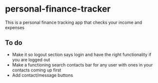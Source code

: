 # personal-finance-tracker
This is a personal finance tracking app that checks your income and expenses

## To do
- Make it so logout section says login and have the right functionality if you are logged out
- Make a functioning search contacts bar for any user with ones in your contacts coming up first
- Add contact/message buttons